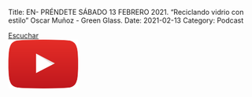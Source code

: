 Title: EN- PRÉNDETE SÁBADO 13 FEBRERO 2021. “Reciclando vidrio con estilo” Oscar Muñoz - Green Glass.
Date: 2021-02-13
Category: Podcast

<a href="https://s.danilorca.com/2021-02-13.mp3" type="audio/mpeg">
Escuchar<br/>
<img style="height:100px;" src="images/play.png">
</a>
